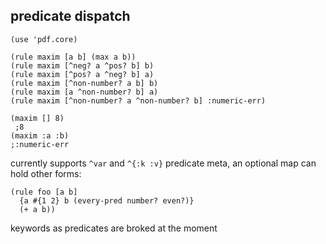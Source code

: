 ## predicate dispatch

```
(use 'pdf.core)

(rule maxim [a b] (max a b))
(rule maxim [^neg? a ^pos? b] b)
(rule maxim [^pos? a ^neg? b] a)
(rule maxim [^non-number? a b] b)
(rule maxim [a ^non-number? b] a)
(rule maxim [^non-number? a ^non-number? b] :numeric-err)

(maxim [] 8)
 ;8
(maxim :a :b) 
;:numeric-err
```

currently supports ```^var``` and ```^{:k :v}``` predicate meta, an optional map can hold other forms:

```
(rule foo [a b] 
  {a #{1 2} b (every-pred number? even?)}
  (+ a b))
```

keywords as predicates are broked at the moment
